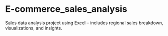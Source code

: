 # E-commerce_sales_analysis
Sales data analysis project using Excel – includes regional sales breakdown, visualizations, and insights.
